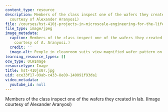 ```yaml
---
content_type: resource
description: Members of the class inspect one of the wafers they created in lab. (Image
  courtesy of Alexander Aranyosi)
file: /courses/hst-410j-projects-in-microscale-engineering-for-the-life-sciences-spring-2007/ece33f1709abc4338e89140091f93da1_hst-410js07.jpg
file_type: image/jpeg
image_metadata:
  caption: Members of the class inspect one of the wafers they created in lab. (Image
    courtesy of A. Aranyosi.)
  credit: ''
  image-alt: People in cleanroom suits view magnified wafer pattern on screen.
learning_resource_types: []
ocw_type: OCWImage
resourcetype: Image
title: hst-410js07.jpg
uid: ece33f17-09ab-c433-8e89-140091f93da1
video_metadata:
  youtube_id: null
---
```

Members of the class inspect one of the wafers they created in lab. (Image courtesy of Alexander Aranyosi)

